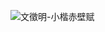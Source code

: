 ![文徵明-小楷赤壁赋](http://s4m156k8j.hb-bkt.clouddn.com/home.compress.resize..jpg ':size=100% * 500')

<!-- http://s4m156k8j.hb-bkt.clouddn.com/home.compress.resize..jpg -->
<!-- http://img.wtfu.site/home.compress.resize..jpg -->
<!-- https://vip.helloimg.com/images/2023/11/24/o0EiG9.jpg -->